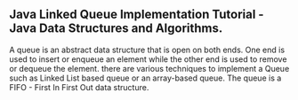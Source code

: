 ## Java Linked Queue Implementation Tutorial - Java Data Structures and Algorithms. 

A queue is an abstract data structure that is open on both ends. One end is used to insert or enqueue an element while the other end is used to remove or dequeue the element. there are various techniques to implement a Queue such as Linked List based queue or an array-based queue. The queue is a FIFO - First In First Out data structure.
